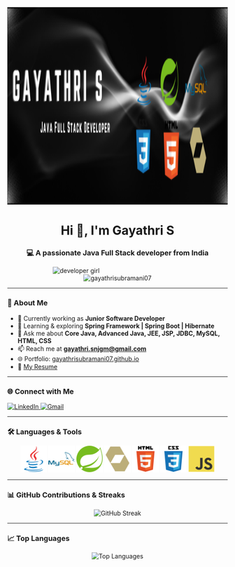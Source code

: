 <!-- Banner -->
<img src="https://github.com/gayathrisubramani07/gayathrisubramani07/blob/main/Gayathri%20s.png" alt="Banner" width="100%" height="450px">

<!-- Header -->
<h1 align="center">Hi 👋, I'm Gayathri S</h1>
<h3 align="center">💻 A passionate Java Full Stack developer from India</h3>

<!-- Right Side Image -->
<img align="right" alt="developer girl" width="400" src="https://i.pinimg.com/736x/0d/0d/ca/0d0dcab5f2a5ee77487ba0e9b4efbbbc.jpg">

<!-- Profile Views (Moved above About Me) -->
<p align="center">
  <img src="https://komarev.com/ghpvc/?username=gayathrisubramani07&label=Profile%20Views&color=ff69b4&style=flat" alt="gayathrisubramani07" />
</p>

---

### 🚀 About Me  
- 🔭 Currently working as **Junior Software Developer**  
- 🌱 Learning & exploring **Spring Framework | Spring Boot | Hibernate**  
- 💬 Ask me about **Core Java, Advanced Java, JEE, JSP, JDBC, MySQL, HTML, CSS**  
- 📫 Reach me at **gayathri.snjgm@gmail.com**  
- 🌐 Portfolio: [gayathrisubramani07.github.io](https://gayathrisubramani07.github.io)  
- 📄 [My Resume](https://drive.google.com/file/d/1sGwix1ZbluInJFDch1TLv3vp1-np_EC4/view?usp=drivesdk)  

---

### 🌐 Connect with Me  
<p align="left">
  <a href="https://www.linkedin.com/in/gayathri-subramani-07a611240/" target="blank">
    <img src="https://img.shields.io/badge/LinkedIn-0A66C2?style=for-the-badge&logo=linkedin&logoColor=white" alt="LinkedIn"/>
  </a>
  <a href="mailto:gayathri.snjgm@gmail.com" target="blank">
    <img src="https://img.shields.io/badge/Gmail-D14836?style=for-the-badge&logo=gmail&logoColor=white" alt="Gmail"/>
  </a>
</p>

---

### 🛠️ Languages & Tools  
<p align="center">
  <img src="https://raw.githubusercontent.com/devicons/devicon/master/icons/java/java-original.svg" alt="Java" width="60" height="60"/>
  <img src="https://raw.githubusercontent.com/devicons/devicon/master/icons/mysql/mysql-original-wordmark.svg" alt="MySQL" width="60" height="60"/>
  <img src="https://raw.githubusercontent.com/devicons/devicon/master/icons/spring/spring-original.svg" alt="Spring" width="60" height="60"/>
  <img src="https://raw.githubusercontent.com/devicons/devicon/master/icons/hibernate/hibernate-plain.svg" alt="Hibernate" width="60" height="60"/>
  <img src="https://raw.githubusercontent.com/devicons/devicon/master/icons/html5/html5-original-wordmark.svg" alt="HTML" width="60" height="60"/>
  <img src="https://raw.githubusercontent.com/devicons/devicon/master/icons/css3/css3-original-wordmark.svg" alt="CSS" width="60" height="60"/>
  <img src="https://raw.githubusercontent.com/devicons/devicon/master/icons/javascript/javascript-original.svg" alt="JS" width="60" height="60"/>
</p>

---

### 📊 GitHub Contributions & Streaks  
<p align="center">
  <img src="https://github-readme-streak-stats.herokuapp.com/?user=gayathrisubramani07&theme=radical" alt="GitHub Streak"/>
</p>

---

### 📈 Top Languages  
<p align="center">
  <img src="https://github-readme-stats.vercel.app/api/top-langs/?username=gayathrisubramani07&layout=compact&theme=radical" alt="Top Languages"/>
</p>
